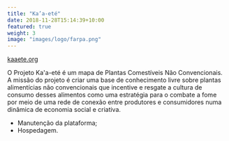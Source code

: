 ```yaml
---
title: "Ka’a-eté"
date: 2018-11-28T15:14:39+10:00
featured: true
weight: 3
image: "images/logo/farpa.png"
---
```


[kaaete.org](https://kaaete.org/)

O Projeto Ka'a-eté é um mapa de Plantas Comestíveis Não Convencionais. A missão do projeto é criar uma base de conhecimento livre sobre plantas alimentícias não convencionais que incentive e resgate a cultura de consumo desses alimentos como uma estratégia para o combate a fome por meio de uma rede de conexão entre produtores e consumidores numa dinâmica de economia social e criativa.

- Manutenção da plataforma;
- Hospedagem.